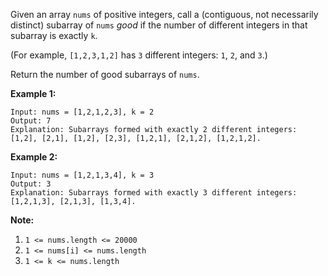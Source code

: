 Given an array `nums` of positive integers, call a (contiguous, not
necessarily distinct) subarray of `nums` _good_ if the number of different
integers in that subarray is exactly `k`.

(For example, `[1,2,3,1,2]` has `3` different integers: `1`, `2`, and `3`.)

Return the number of good subarrays of `nums`.



**Example 1:**

    
    
    Input: nums = [1,2,1,2,3], k = 2
    Output: 7
    Explanation: Subarrays formed with exactly 2 different integers: [1,2], [2,1], [1,2], [2,3], [1,2,1], [2,1,2], [1,2,1,2].
    

**Example 2:**

    
    
    Input: nums = [1,2,1,3,4], k = 3
    Output: 3
    Explanation: Subarrays formed with exactly 3 different integers: [1,2,1,3], [2,1,3], [1,3,4].
    



**Note:**

  1. `1 <= nums.length <= 20000`
  2. `1 <= nums[i] <= nums.length`
  3. `1 <= k <= nums.length`

